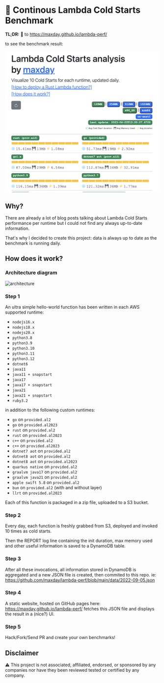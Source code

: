 # 🔄 Continous Lambda Cold Starts Benchmark 

**TL;DR:** 👀 to https://maxday.github.io/lambda-perf/

to see the benchmark result: 

![screenshot](https://github.com/maxday/lambda-perf/blob/main/docs/screenshot.png)

## Why?

There are already a lot of blog posts talking about Lambda Cold Starts performance per runtime but I could not find any always up-to-date information. 

That's why I decided to create this project: data is always up to date as the benchmark is running daily.

## How does it work?

### Architecture diagram

![architecture](https://github.com/maxday/lambda-perf/blob/main/docs/architecture.png?raw=true)

### Step 1
An ultra simple hello-world function has been written in each AWS supported runtime:
- `nodejs16.x`
- `nodejs18.x`
- `nodejs20.x`
- `python3.8`
- `python3.9`
- `python3.10`
- `python3.11`
- `python3.12`
- `dotnet6`
- `java11`
- `java11 + snapstart`
- `java17`
- `java17 + snapstart`
- `java21`
- `java21 + snapstart`
- `ruby3.2`

in addition to the following custom runtimes:
- `go` on `provided.al2`
- `go` on `provided.al2023`
- `rust` on `provided.al2`
- `rust` on `provided.al2023`
- `c++` on `provided.al2`
- `c++` on `provided.al2023`
- `dotnet7 aot` on `provided.al2`
- `dotnet8 aot` on `provided.al2`
- `dotnet8 aot` on `provided.al2023`
- `quarkus native` on `provided.al2`
- `graalvm java17` on `provided.al2`
- `graalvm java21` on `provided.al2`
- `apple swift 5.8` on `provided.al2`
- `bun` on `provided.al2` (with and without layer)
- `llrt` on `provided.al2023`

Each of this function is packaged in a zip file, uploaded to a S3 bucket.

### Step 2

Every day, each function is freshly grabbed from S3, deployed and invoked 10 times as cold starts.

Then the REPORT log line containing the init duration, max memory used and other useful information is saved to a DynamoDB table.

### Step 3

After all these invocations, all information stored in DynamoDB is aggregated and a new JSON file is created, then commited to this repo. ie: https://github.com/maxday/lambda-perf/blob/main/data/2022-09-05.json

### Step 4

A static website, hosted on GitHub pages here: https://maxday.github.io/lambda-perf/ fetches this JSON file and displays the result in a (nice?) UI.

### Step 5

Hack/Fork/Send PR and create your own benchmarks!

## Disclaimer

⚠️ This project is not associated, affiliated, endorsed, or sponsored by any companies nor have they been reviewed tested or certified by any company.
